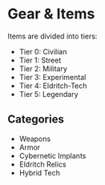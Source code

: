 # Gear & Items

Items are divided into tiers:
- Tier 0: Civilian
- Tier 1: Street
- Tier 2: Military
- Tier 3: Experimental
- Tier 4: Eldritch-Tech
- Tier 5: Legendary

## Categories
- Weapons
- Armor
- Cybernetic Implants
- Eldritch Relics
- Hybrid Tech
